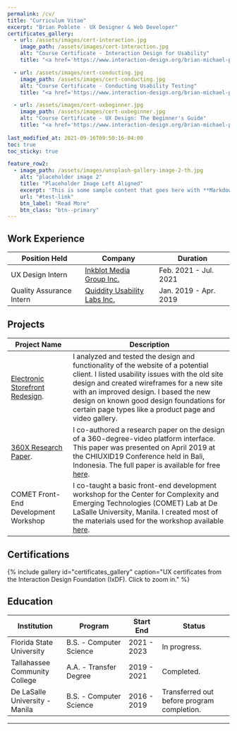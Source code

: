 ```yaml
---
permalink: /cv/
title: "Curriculum Vitae"
excerpt: "Brian Poblete - UX Designer & Web Developer"
certificates_gallery:
  - url: /assets/images/cert-interaction.jpg
    image_path: /assets/images/cert-interaction.jpg
    alt: "Course Certificate - Interaction Design for Usability"
    title: "<a href='https://www.interaction-design.org/brian-michael-poblete/certificate/course/PWH4v64G9'>Interaction Design for Usability</a>"

  - url: /assets/images/cert-conducting.jpg
    image_path: /assets/images/cert-conducting.jpg
    alt: "Course Certificate - Conducting Usability Testing"
    title: "<a href='https://www.interaction-design.org/brian-michael-poblete/certificate/course/PWH4q9bcZ'>Conducting Usability Testing</a>"

  - url: /assets/images/cert-uxbeginner.jpg
    image_path: /assets/images/cert-uxbeginner.jpg
    alt: "Course Certificate - UX Design: The Beginner's Guide"
    title: "<a href='https://www.interaction-design.org/brian-michael-poblete/certificate/course/49b73d71-9858-4057-8b3e-d40a8dd7fbc3?certificateType=course'>UX Design: The Beginner's Guide</a>"
  
last_modified_at: 2021-09-16T09:50:16-04:00
toc: true
toc_sticky: true

feature_row2:
  - image_path: /assets/images/unsplash-gallery-image-2-th.jpg
    alt: "placeholder image 2"
    title: "Placeholder Image Left Aligned"
    excerpt: 'This is some sample content that goes here with **Markdown** formatting. Left aligned with `type="left"`'
    url: "#test-link"
    btn_label: "Read More"
    btn_class: "btn--primary"
---
```

<!-- 
"Maybe this line can be a word of commendation from someone who likes me."<br>
\- Rick Astley (Client, 2022) -->



<!-- [Install the Theme]({{ "/docs/quick-start-guide/" | relative_url }}){: .btn .btn--success .btn--large} -->

## Work Experience

<table style="width:100%;">
<colgroup>
<col width="33%" />
<col width="33%" />
<col width="33%" />
</colgroup>
<thead>
  <tr>
    <th>Position Held</th>
    <th>Company</th>
    <th>Duration</th>
  </tr>
</thead>
<tbody>
  <tr>
    <td>UX Design Intern</td>
    <td><a href="https://inkblotmediagroup.com/">Inkblot Media Group Inc.</a></td>
    <td>Feb. 2021 - Jul. 2021       </td>
  </tr>
  <tr>
    <td>Quality Assurance Intern</td>
    <td><a href="https://www.quiddity.ph/">Quiddity Usability Labs Inc.</a></td>
    <td>Jan. 2019 - Apr. 2019        </td>
  </tr>
</tbody>
</table>

## Projects
<table style="width:100%;">
<thead>
  <tr>
    <th>Project Name</th>
    <th>Description</th>
  </tr>
</thead>

<tbody>

  <tr>
    <td><a href="https://brian-pob.github.io/portfolio/site_redesign/" target="_blank" rel="noopener noreferrer">Electronic Storefront Redesign</a>.</td>
    <td>I analyzed and tested the design and functionality of the website of a potential client. I listed usability issues with the old site design and created wireframes for a new site with an improved design. I based the new design on known good design foundations for certain page types like a product page and video gallery.</td>
  </tr>

  <tr>
    <td><a href="https://brian-pob.github.io/portfolio/360x/" target="_blank" rel="noopener noreferrer">360X Research Paper</a>.</td>
    <td>I co-authored a research paper on the design of a 360-degree-video platform interface. This paper was presented on April 2019 at the CHIUXID19 Conference held in Bali, Indonesia. The full paper is available for free <a href="https://www.researchgate.net/publication/331500855_A_Research_through_Design_Rtd_Approach_in_the_Design_of_a_360-Video_Platform_Interface" target="_blank" rel="noopener noreferrer">here</a>.</td>
  </tr>

  <tr>
    <td>COMET Front-End Development Workshop</td>
    <td>I co-taught a basic front-end development workshop for the Center for Complexity and Emerging Technologies (COMET) Lab at De LaSalle University, Manila. I created most of the materials used for the workshop available <a href="https://github.com/Brian-Pob/FrontEndWorkshop" target="_blank" rel="noopener noreferrer">here</a>.</td>
  </tr>

</tbody>
</table>

## Certifications
{% include gallery id="certificates_gallery" caption="UX certificates from the Interaction Design Foundation (IxDF). Click to zoom in." %}
## Education

<table style="width:100%;">
<colgroup>
<col width="25%" />
<col width="28%" />
<col width="15%" />
<col width="32%" />
</colgroup>
<thead>
  <tr>
    <th>Institution</th>
    <th>Program</th>
    <th>Start End</th>
    <th>Status</th>
  </tr>
</thead>
<tbody>

  <tr>
    <td>Florida State University</td>
    <td>B.S. - Computer Science</td>
    <td>2021 - 2023</td>
    <td>In progress.</td>
  </tr>

  <tr>
    <td>Tallahassee Community College</td>
    <td>A.A. - Transfer Degree</td>
    <td>2019 - 2021</td>
    <td>Completed.</td>
  </tr>
  <tr>
    <td>De LaSalle University - Manila</td>
    <td>B.S. - Computer Science</td>
    <td>2016 - 2019</td>
    <td>Transferred out before program completion.</td>
  </tr>
</tbody>
</table>

--- 